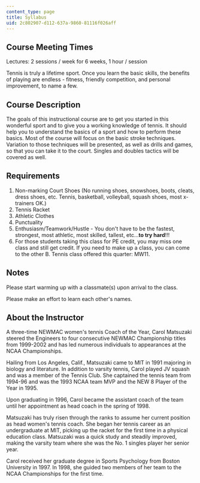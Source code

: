 ```yaml
---
content_type: page
title: Syllabus
uid: 2c802907-d112-637a-9860-81116f026aff
---
```


Course Meeting Times
--------------------

Lectures: 2 sessions / week for 6 weeks, 1 hour / session

  

Tennis is truly a lifetime sport. Once you learn the basic skills, the benefits of playing are endless - fitness, friendly competition, and personal improvement, to name a few.

Course Description
------------------

The goals of this instructional course are to get you started in this wonderful sport and to give you a working knowledge of tennis. It should help you to understand the basics of a sport and how to perform these basics. Most of the course will focus on the basic stroke techniques. Variation to those techniques will be presented, as well as drills and games, so that you can take it to the court. Singles and doubles tactics will be covered as well.

Requirements
------------

1.  Non-marking Court Shoes (No running shoes, snowshoes, boots, cleats, dress shoes, etc. Tennis, basketball, volleyball, squash shoes, most x-trainers OK.)
2.  Tennis Racket
3.  Athletic Clothes
4.  Punctuality
5.  Enthusiasm/Teamwork/Hustle - You don't have to be the fastest, strongest, most athletic, most skilled, tallest, etc...**to try hard**!!!
6.  For those students taking this class for PE credit, you may miss one class and still get credit. If you need to make up a class, you can come to the other B. Tennis class offered this quarter: MW11.

Notes
-----

Please start warming up with a classmate(s) upon arrival to the class.

Please make an effort to learn each other's names.

About the Instructor
--------------------

A three-time NEWMAC women's tennis Coach of the Year, Carol Matsuzaki steered the Engineers to four consecutive NEWMAC Championship titles from 1999-2002 and has led numerous individuals to appearances at the NCAA Championships.

Hailing from Los Angeles, Calif., Matsuzaki came to MIT in 1991 majoring in biology and literature. In addition to varsity tennis, Carol played JV squash and was a member of the Tennis Club. She captained the tennis team from 1994-96 and was the 1993 NCAA team MVP and the NEW 8 Player of the Year in 1995.

Upon graduating in 1996, Carol became the assistant coach of the team until her appointment as head coach in the spring of 1998.

Matsuzaki has truly risen through the ranks to assume her current position as head women's tennis coach. She began her tennis career as an undergraduate at MIT, picking up the racket for the first time in a physical education class. Matsuzaki was a quick study and steadily improved, making the varsity team where she was the No. 1 singles player her senior year.

Carol received her graduate degree in Sports Psychology from Boston University in 1997. In 1998, she guided two members of her team to the NCAA Championships for the first time.